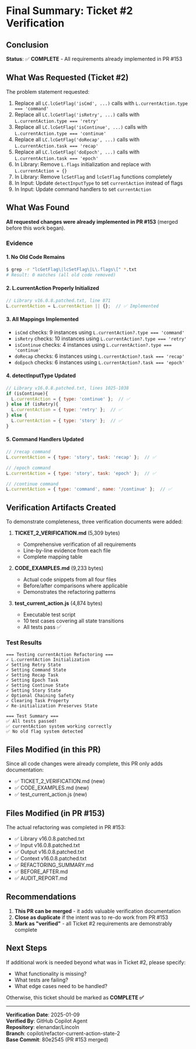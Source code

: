 # Final Summary: Ticket #2 Verification

## Conclusion

**Status**: ✅ **COMPLETE** - All requirements already implemented in PR #153

## What Was Requested (Ticket #2)

The problem statement requested:
1. Replace all `LC.lcGetFlag('isCmd', ...)` calls with `L.currentAction.type === 'command'`
2. Replace all `LC.lcGetFlag('isRetry', ...)` calls with `L.currentAction.type === 'retry'`
3. Replace all `LC.lcGetFlag('isContinue', ...)` calls with `L.currentAction.type === 'continue'`
4. Replace all `LC.lcGetFlag('doRecap', ...)` calls with `L.currentAction.task === 'recap'`
5. Replace all `LC.lcGetFlag('doEpoch', ...)` calls with `L.currentAction.task === 'epoch'`
6. In Library: Remove `L.flags` initialization and replace with `L.currentAction = {}`
7. In Library: Remove `lcSetFlag` and `lcGetFlag` functions completely
8. In Input: Update `detectInputType` to set `currentAction` instead of flags
9. In Input: Update command handlers to set `currentAction`

## What Was Found

**All requested changes were already implemented in PR #153** (merged before this work began).

### Evidence

#### 1. No Old Code Remains
```bash
$ grep -r "lcGetFlag\|lcSetFlag\|L\.flags\[" *.txt
# Result: 0 matches (all old code removed)
```

#### 2. L.currentAction Properly Initialized
```javascript
// Library v16.0.8.patched.txt, line 871
L.currentAction = L.currentAction || {};  // ✅ Implemented
```

#### 3. All Mappings Implemented
- `isCmd` checks: 9 instances using `L.currentAction?.type === 'command'`
- `isRetry` checks: 10 instances using `L.currentAction?.type === 'retry'`
- `isContinue` checks: 4 instances using `L.currentAction?.type === 'continue'`
- `doRecap` checks: 6 instances using `L.currentAction?.task === 'recap'`
- `doEpoch` checks: 6 instances using `L.currentAction?.task === 'epoch'`

#### 4. detectInputType Updated
```javascript
// Library v16.0.8.patched.txt, lines 1025-1038
if (isContinue){
  L.currentAction = { type: 'continue' };  // ✅
} else if (isRetry){
  L.currentAction = { type: 'retry' };  // ✅
} else {
  L.currentAction = { type: 'story' };  // ✅
}
```

#### 5. Command Handlers Updated
```javascript
// /recap command
L.currentAction = { type: 'story', task: 'recap' };  // ✅

// /epoch command  
L.currentAction = { type: 'story', task: 'epoch' };  // ✅

// /continue command
L.currentAction = { type: 'command', name: '/continue' };  // ✅
```

## Verification Artifacts Created

To demonstrate completeness, three verification documents were added:

1. **TICKET_2_VERIFICATION.md** (5,309 bytes)
   - Comprehensive verification of all requirements
   - Line-by-line evidence from each file
   - Complete mapping table

2. **CODE_EXAMPLES.md** (9,233 bytes)
   - Actual code snippets from all four files
   - Before/after comparisons where applicable
   - Demonstrates the refactoring patterns

3. **test_current_action.js** (4,874 bytes)
   - Executable test script
   - 10 test cases covering all state transitions
   - All tests pass ✅

### Test Results
```
=== Testing currentAction Refactoring ===
✓ L.currentAction Initialization
✓ Setting Retry State
✓ Setting Command State
✓ Setting Recap Task
✓ Setting Epoch Task
✓ Setting Continue State
✓ Setting Story State
✓ Optional Chaining Safety
✓ Clearing Task Property
✓ Re-initialization Preserves State

=== Test Summary ===
✅ All tests passed!
✅ currentAction system working correctly
✅ No old flag system detected
```

## Files Modified (in this PR)

Since all code changes were already complete, this PR only adds documentation:
- ✅ TICKET_2_VERIFICATION.md (new)
- ✅ CODE_EXAMPLES.md (new)
- ✅ test_current_action.js (new)

## Files Modified (in PR #153)

The actual refactoring was completed in PR #153:
- ✅ Library v16.0.8.patched.txt
- ✅ Input v16.0.8.patched.txt
- ✅ Output v16.0.8.patched.txt
- ✅ Context v16.0.8.patched.txt
- ✅ REFACTORING_SUMMARY.md
- ✅ BEFORE_AFTER.md
- ✅ AUDIT_REPORT.md

## Recommendations

1. **This PR can be merged** - it adds valuable verification documentation
2. **Close as duplicate** if the intent was to re-do work from PR #153
3. **Mark as "verified"** - all Ticket #2 requirements are demonstrably complete

## Next Steps

If additional work is needed beyond what was in Ticket #2, please specify:
- What functionality is missing?
- What tests are failing?
- What edge cases need to be handled?

Otherwise, this ticket should be marked as **COMPLETE ✅**

---

**Verification Date**: 2025-01-09  
**Verified By**: GitHub Copilot Agent  
**Repository**: elenandar/Lincoln  
**Branch**: copilot/refactor-current-action-state-2  
**Base Commit**: 80e2545 (PR #153 merged)
